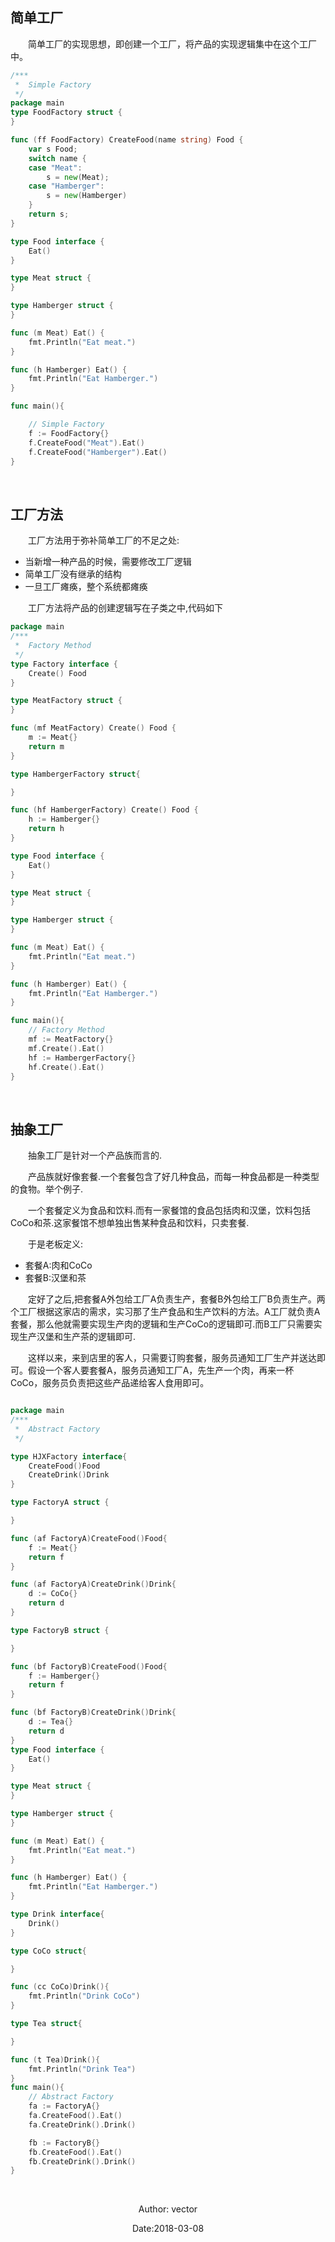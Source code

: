 ## 简单工厂

&emsp;&emsp;简单工厂的实现思想，即创建一个工厂，将产品的实现逻辑集中在这个工厂中。<br>

```go
/***
 *	Simple Factory
 */
package main
type FoodFactory struct {
}

func (ff FoodFactory) CreateFood(name string) Food {
	var s Food;
	switch name {
	case "Meat":
		s = new(Meat);
	case "Hamberger":
		s = new(Hamberger)
	}
	return s;
}

type Food interface {
	Eat()
}

type Meat struct {
}

type Hamberger struct {
}

func (m Meat) Eat() {
	fmt.Println("Eat meat.")
}

func (h Hamberger) Eat() {
	fmt.Println("Eat Hamberger.")
}

func main(){

	// Simple Factory
	f := FoodFactory{}
	f.CreateFood("Meat").Eat()
	f.CreateFood("Hamberger").Eat()
}
```

<br>

## 工厂方法

&emsp;&emsp;工厂方法用于弥补简单工厂的不足之处:<br>

* 当新增一种产品的时候，需要修改工厂逻辑<br>
* 简单工厂没有继承的结构<br>
* 一旦工厂瘫痪，整个系统都瘫痪<br>

&emsp;&emsp;工厂方法将产品的创建逻辑写在子类之中,代码如下<br>

```go
package main
/***
 *	Factory Method
 */
type Factory interface {
	Create() Food
}

type MeatFactory struct {
}

func (mf MeatFactory) Create() Food {
	m := Meat{}
	return m
}

type HambergerFactory struct{

}

func (hf HambergerFactory) Create() Food {
	h := Hamberger{}
	return h
}

type Food interface {
	Eat()
}

type Meat struct {
}

type Hamberger struct {
}

func (m Meat) Eat() {
	fmt.Println("Eat meat.")
}

func (h Hamberger) Eat() {
	fmt.Println("Eat Hamberger.")
}

func main(){
	// Factory Method
	mf := MeatFactory{}
	mf.Create().Eat()
	hf := HambergerFactory{}
	hf.Create().Eat()
}
```

<br>

## 抽象工厂

&emsp;&emsp;抽象工厂是针对一个产品族而言的.<br>

&emsp;&emsp;产品族就好像套餐.一个套餐包含了好几种食品，而每一种食品都是一种类型的食物。举个例子.<br>

&emsp;&emsp;一个套餐定义为食品和饮料.而有一家餐馆的食品包括肉和汉堡，饮料包括CoCo和茶.这家餐馆不想单独出售某种食品和饮料，只卖套餐.<br>

&emsp;&emsp;于是老板定义:<br>

* 套餐A:肉和CoCo<br>
* 套餐B:汉堡和茶<br>

&emsp;&emsp;定好了之后,把套餐A外包给工厂A负责生产，套餐B外包给工厂B负责生产。两个工厂根据这家店的需求，实习那了生产食品和生产饮料的方法。A工厂就负责A套餐，那么他就需要实现生产肉的逻辑和生产CoCo的逻辑即可.而B工厂只需要实现生产汉堡和生产茶的逻辑即可.<br>

&emsp;&emsp;这样以来，来到店里的客人，只需要订购套餐，服务员通知工厂生产并送达即可。假设一个客人要套餐A，服务员通知工厂A，先生产一个肉，再来一杯CoCo，服务员负责把这些产品递给客人食用即可。<br>

```go

package main
/***
 *	Abstract Factory
 */

type HJXFactory interface{
	CreateFood()Food
	CreateDrink()Drink
}

type FactoryA struct {

}

func (af FactoryA)CreateFood()Food{
	f := Meat{}
	return f
}

func (af FactoryA)CreateDrink()Drink{
	d := CoCo{}
	return d
}

type FactoryB struct {

}

func (bf FactoryB)CreateFood()Food{
	f := Hamberger{}
	return f
}

func (bf FactoryB)CreateDrink()Drink{
	d := Tea{}
	return d
}
type Food interface {
	Eat()
}

type Meat struct {
}

type Hamberger struct {
}

func (m Meat) Eat() {
	fmt.Println("Eat meat.")
}

func (h Hamberger) Eat() {
	fmt.Println("Eat Hamberger.")
}

type Drink interface{
	Drink()
}

type CoCo struct{

}

func (cc CoCo)Drink(){
	fmt.Println("Drink CoCo")
}

type Tea struct{

}

func (t Tea)Drink(){
	fmt.Println("Drink Tea")
}
func main(){
	// Abstract Factory
	fa := FactoryA{}
	fa.CreateFood().Eat()
	fa.CreateDrink().Drink()

	fb := FactoryB{}
	fb.CreateFood().Eat()
	fb.CreateDrink().Drink()
}
```

<br>

<center>

Author: vector<br>

Date:2018-03-08<br>

</center>